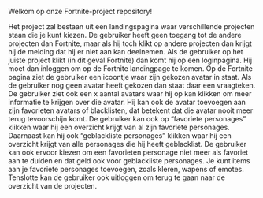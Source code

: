 Welkom op onze Fortnite-project repository!

Het project zal bestaan uit een landingspagina waar verschillende projecten staan die je kunt kiezen. De gebruiker heeft geen toegang tot de andere projecten dan Fortnite, maar als hij toch klikt op andere projecten dan krijgt hij de melding dat hij er niet aan kan deelnemen. Als de gebruiker op het juiste project klikt (in dit geval Fortnite) dan komt hij op een loginpagina. Hij moet dan inloggen om op de Fortnite landingpage te komen. Op de Fortnite pagina ziet de gebruiker een icoontje waar zijn gekozen avatar in staat. Als de gebruiker nog geen avatar heeft gekozen dan staat daar een vraagteken. De gebruiker ziet ook een x aantal avatars waar hij op kan klikken om meer informatie te krijgen over die avatar. Hij kan ook de avatar toevoegen aan zijn favorieten avatars of blacklisten, dat betekent dat die avatar nooit meer terug tevoorschijn komt. De gebruiker kan ook op “favoriete personages” klikken waar hij een overzicht krijgt van al zijn favoriete personages. Daarnaast kan hij ook “geblackliste personages” klikken waar hij een overzicht krijgt van alle personages die hij heeft geblacklist. De gebruiker kan ook ervoor kiezen om een favorieten personage niet meer als favoriet aan te duiden en dat geld ook voor geblackliste personages. Je kunt items aan je favoriete personages toevoegen, zoals kleren, wapens of emotes. Tenslotte kan de gebruiker ook uitloggen om terug te gaan naar de overzicht van de projecten.
